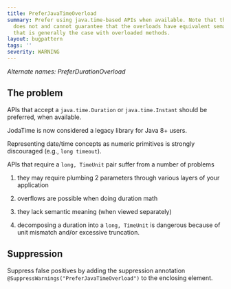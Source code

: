 ```yaml
---
title: PreferJavaTimeOverload
summary: Prefer using java.time-based APIs when available. Note that this checker
  does not and cannot guarantee that the overloads have equivalent semantics, but
  that is generally the case with overloaded methods.
layout: bugpattern
tags: ''
severity: WARNING
---
```


<!--
*** AUTO-GENERATED, DO NOT MODIFY ***
To make changes, edit the @BugPattern annotation or the explanation in docs/bugpattern.
-->

_Alternate names: PreferDurationOverload_

## The problem
APIs that accept a `java.time.Duration` or `java.time.Instant` should be
preferred, when available.

JodaTime is now considered a legacy library for Java 8+ users.

Representing date/time concepts as numeric primitives is strongly discouraged
(e.g., `long timeout`).

APIs that require a `long, TimeUnit` pair suffer from a number of problems

1.  they may require plumbing 2 parameters through various layers of your
    application

2.  overflows are possible when doing duration math

3.  they lack semantic meaning (when viewed separately)

4.  decomposing a duration into a `long, TimeUnit` is dangerous because of unit
    mismatch and/or excessive truncation.

## Suppression
Suppress false positives by adding the suppression annotation `@SuppressWarnings("PreferJavaTimeOverload")` to the enclosing element.
